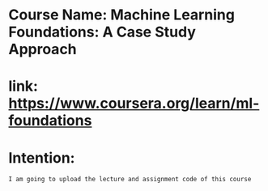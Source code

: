 # Course Name: Machine Learning Foundations: A Case Study Approach
# link: https://www.coursera.org/learn/ml-foundations

# Intention:
    I am going to upload the lecture and assignment code of this course

